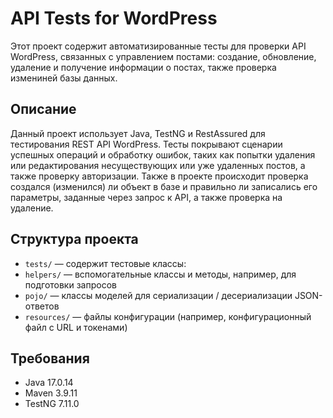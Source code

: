 # API Tests for WordPress

Этот проект содержит автоматизированные тесты для проверки API WordPress, связанных с управлением постами: создание, обновление, удаление и получение информации о постах, также проверка измениней базы данных.

## Описание

Данный проект использует Java, TestNG и RestAssured для тестирования REST API WordPress. Тесты покрывают сценарии успешных операций и обработку ошибок, таких как попытки удаления или редактирования несуществующих или уже удаленных постов, а также проверку авторизации.
Также в проекте происходит проверка создался (изменился) ли объект в базе и правильно ли записались его параметры, заданные через запрос к API, а также проверка на удаление.

## Структура проекта

- `tests/` — содержит тестовые классы:
- `helpers/` — вспомогательные классы и методы, например, для подготовки запросов
- `pojo/` — классы моделей для сериализации / десериализации JSON-ответов
- `resources/` — файлы конфигурации (например, конфигурационный файл с URL и токенами)

## Требования

- Java 17.0.14
- Maven 3.9.11
- TestNG 7.11.0
